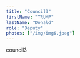 ```yaml
---
title: "Council3"
firstName: "TRUMP"
lastName: "Donald" 
role: "Deputy"
photos: ["/img/img6.jpeg"]
---
```

council3
